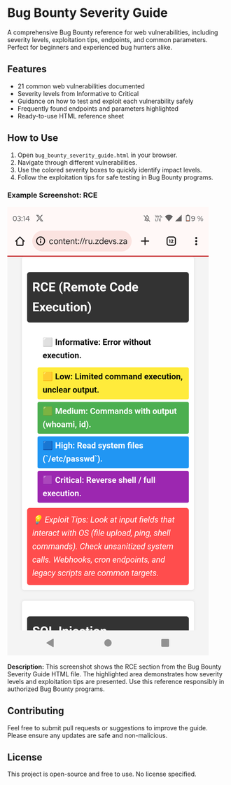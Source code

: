 # Bug Bounty Severity Guide

A comprehensive Bug Bounty reference for web vulnerabilities, including severity levels, exploitation tips, endpoints, and common parameters. Perfect for beginners and experienced bug hunters alike.

## Features

- 21 common web vulnerabilities documented
- Severity levels from Informative to Critical
- Guidance on how to test and exploit each vulnerability safely
- Frequently found endpoints and parameters highlighted
- Ready-to-use HTML reference sheet

## How to Use

1. Open `bug_bounty_severity_guide.html` in your browser.
2. Navigate through different vulnerabilities.
3. Use the colored severity boxes to quickly identify impact levels.
4. Follow the exploitation tips for safe testing in Bug Bounty programs.

### Example Screenshot: RCE

![RCE Example](rce_example.png "Screenshot showing RCE example from the HTML reference guide")

**Description:** This screenshot shows the RCE section from the Bug Bounty Severity Guide HTML file. The highlighted area demonstrates how severity levels and exploitation tips are presented. Use this reference responsibly in authorized Bug Bounty programs.

## Contributing

Feel free to submit pull requests or suggestions to improve the guide. Please ensure any updates are safe and non-malicious.

## License

This project is open-source and free to use. No license specified.
